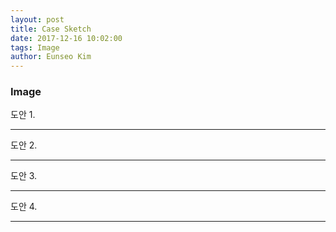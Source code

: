 ```yaml
---
layout: post
title: Case Sketch
date: 2017-12-16 10:02:00
tags: Image
author: Eunseo Kim
---
```


### Image

<amp-img src="{{ site.baseurl }}assets/images/doan1.jpg" width="629" height="712" layout="responsive" alt="" class="mb3"></amp-img>

도안 1.

<hr />

<amp-img src="{{ site.baseurl }}assets/images/도안 2.jpg" width="691" height="435" layout="responsive" alt="" class="mb3"></amp-img>

도안 2.

<hr />

<amp-img src="{{ site.baseurl }}assets/images/도안 3.jpg" width="781" height="674" layout="responsive" alt="" class="mb3"></amp-img>

도안 3.

<hr />

<amp-img src="{{ site.baseurl }}assets/images/도안 4.jpg" width="630" height="825" layout="responsive" alt="" class="mb3"></amp-img>

도안 4.

<hr />
